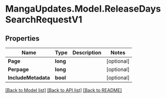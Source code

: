 # MangaUpdates.Model.ReleaseDaysSearchRequestV1

## Properties

Name | Type | Description | Notes
------------ | ------------- | ------------- | -------------
**Page** | **long** |  | [optional] 
**Perpage** | **long** |  | [optional] 
**IncludeMetadata** | **bool** |  | [optional] 

[[Back to Model list]](../README.md#documentation-for-models) [[Back to API list]](../README.md#documentation-for-api-endpoints) [[Back to README]](../README.md)

